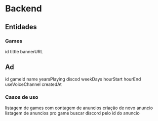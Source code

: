 # Backend

## Entidades

### Games

id
tittle
bannerURL

## Ad

id
gameId
name
yearsPlaying
discod
weekDays
hourStart
hourEnd
useVoiceChannel
createdAt

### Casos de uso

listagem de games com contagem de anuncios 
criação de novo anuncio 
listagem de anuncios pro game
buscar discord pelo id do anuncio 